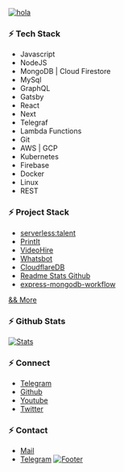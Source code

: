 [![hola](https://raw.githubusercontent.com/tuhinpal/tuhinpal/master/readme-image/header.png "hola")](http://thetuhin.com "hola")

### ⚡ Tech Stack
- Javascript
- NodeJS
- MongoDB | Cloud Firestore
- MySql
- GraphQL
- Gatsby
- React
- Next
- Telegraf
- Lambda Functions
- Git
- AWS | GCP
- Kubernetes
- Firebase
- Docker
- Linux
- REST<br>

### ⚡ Project Stack
- [serverless:talent](https://serverlesstalent.com/ "serverless:talent")
- [PrintIt](https://printit.work/ "PrintIt")
- [VideoHire](https://app.videohire.link "VideoHire")
- [Whatsbot](https://github.com/TheWhatsBot/WhatsBot "Whatsbot")
- [CloudflareDB](https://github.com/cachecleanerjeet/CloudflareDB "CloudflareDB")
- [Readme Stats Github](https://github.com/cachecleanerjeet/readme-stats-github "Readme Stats Github")
- [express-mongodb-workflow](https://github.com/cachecleanerjeet/express-mongodb-workflow "express-mongodb-workflow")

[&& More](https://github.com/cachecleanerjeet "&& More")<br>

### ⚡ Github Stats
[![Stats](https://github-stats-alpha.vercel.app/api/?username=tuhinpal&cc=fff&tc=DF7431&ic=DF7431 "Stats")](https://github.com/tuhinpal "Stats")<br>

### ⚡ Connect
- [Telegram](https://telegram.dog/tprojects "Telegram")
- [Github](https://github.com/tuhinpal "Github")
- [Youtube](https://www.youtube.com/channel/UCa4FMtLpYcOBtjKOZgzTFNA "Youtube")
- [Twitter](https://twitter.com/jeeetpaul "Twitter")

### ⚡ Contact
- [Mail](mailto:me@thetuhin.com "Mail")
- [Telegram](https://telegram.dog/cachecleanerjeet "Telegram")
[![Footer](https://raw.githubusercontent.com/tuhinpal/tuhinpal/master/readme-image/footer.png "Footer")](http://thetuhin.com "Footer")
